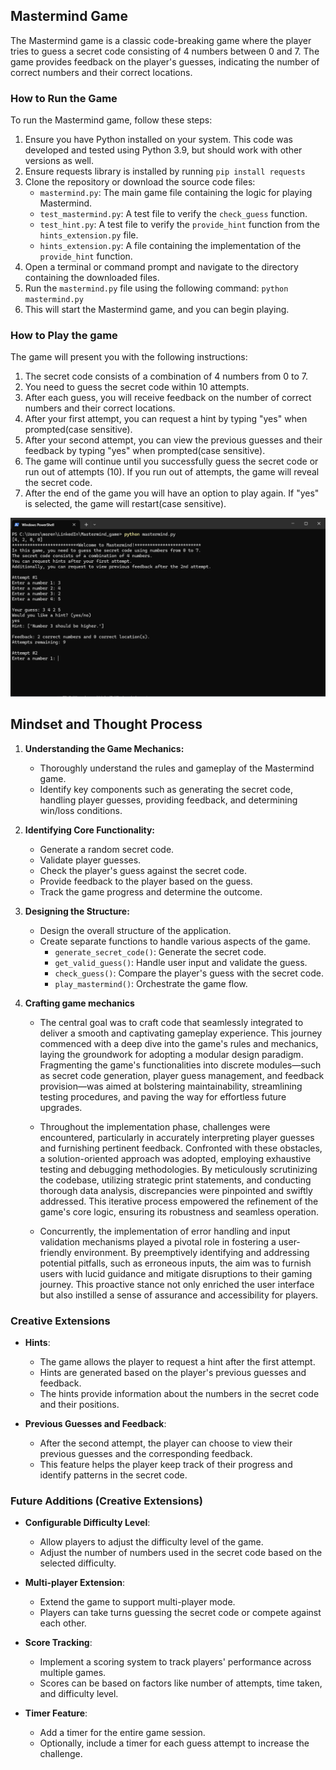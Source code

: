 ## Mastermind Game

The Mastermind game is a classic code-breaking game where the player tries to guess a secret code consisting of 4 numbers between 0 and 7. The game provides feedback on the player's guesses, indicating the number of correct numbers and their correct locations.

### How to Run the Game

To run the Mastermind game, follow these steps:

1. Ensure you have Python installed on your system. This code was developed and tested using Python 3.9, but should work with other versions as well.
2. Ensure requests library is installed by running `pip install requests`
3. Clone the repository or download the source code files:
   - `mastermind.py`: The main game file containing the logic for playing Mastermind.
   - `test_mastermind.py`: A test file to verify the `check_guess` function.
   - `test_hint.py`: A test file to verify the `provide_hint` function from the `hints_extension.py` file.
   - `hints_extension.py`: A file containing the implementation of the `provide_hint` function.
4. Open a terminal or command prompt and navigate to the directory containing the downloaded files.
5. Run the `mastermind.py` file using the following command:
   `python mastermind.py`
6. This will start the Mastermind game, and you can begin playing.

### How to Play the game

The game will present you with the following instructions:

1. The secret code consists of a combination of 4 numbers from 0 to 7.
2. You need to guess the secret code within 10 attempts.
3. After each guess, you will receive feedback on the number of correct numbers and their correct locations.
4. After your first attempt, you can request a hint by typing "yes" when prompted(case sensitive).
5. After your second attempt, you can view the previous guesses and their feedback by typing "yes" when prompted(case sensitive).
6. The game will continue until you successfully guess the secret code or run out of attempts (10). If you run out of attempts, the game will reveal the secret code.
7. After the end of the game you will have an option to play again. If "yes" is selected, the game will restart(case sensitive).

![Command Line Interface](images/commandlineUI.PNG)

## Mindset and Thought Process

1. **Understanding the Game Mechanics:**

   - Thoroughly understand the rules and gameplay of the Mastermind game.
   - Identify key components such as generating the secret code, handling player guesses, providing feedback, and determining win/loss conditions.

2. **Identifying Core Functionality:**

   - Generate a random secret code.
   - Validate player guesses.
   - Check the player's guess against the secret code.
   - Provide feedback to the player based on the guess.
   - Track the game progress and determine the outcome.

3. **Designing the Structure:**

   - Design the overall structure of the application.
   - Create separate functions to handle various aspects of the game.
     - `generate_secret_code()`: Generate the secret code.
     - `get_valid_guess()`: Handle user input and validate the guess.
     - `check_guess()`: Compare the player's guess with the secret code.
     - `play_mastermind()`: Orchestrate the game flow.

4. **Crafting game mechanics**

   - The central goal was to craft code that seamlessly integrated to deliver a smooth and captivating gameplay experience. This journey commenced with a deep dive into the game's rules and mechanics, laying the groundwork for adopting a modular design paradigm. Fragmenting the game's functionalities into discrete modules—such as secret code generation, player guess management, and feedback provision—was aimed at bolstering maintainability, streamlining testing procedures, and paving the way for effortless future upgrades.

   - Throughout the implementation phase, challenges were encountered, particularly in accurately interpreting player guesses and furnishing pertinent feedback. Confronted with these obstacles, a solution-oriented approach was adopted, employing exhaustive testing and debugging methodologies. By meticulously scrutinizing the codebase, utilizing strategic print statements, and conducting thorough data analysis, discrepancies were pinpointed and swiftly addressed. This iterative process empowered the refinement of the game's core logic, ensuring its robustness and seamless operation.

   - Concurrently, the implementation of error handling and input validation mechanisms played a pivotal role in fostering a user-friendly environment. By preemptively identifying and addressing potential pitfalls, such as erroneous inputs, the aim was to furnish users with lucid guidance and mitigate disruptions to their gaming journey. This proactive stance not only enriched the user interface but also instilled a sense of assurance and accessibility for players.

### Creative Extensions

- **Hints**:

  - The game allows the player to request a hint after the first attempt.
  - Hints are generated based on the player's previous guesses and feedback.
  - The hints provide information about the numbers in the secret code and their positions.

- **Previous Guesses and Feedback**:
  - After the second attempt, the player can choose to view their previous guesses and the corresponding feedback.
  - This feature helps the player keep track of their progress and identify patterns in the secret code.

### Future Additions (Creative Extensions)

- **Configurable Difficulty Level**:

  - Allow players to adjust the difficulty level of the game.
  - Adjust the number of numbers used in the secret code based on the selected difficulty.

- **Multi-player Extension**:

  - Extend the game to support multi-player mode.
  - Players can take turns guessing the secret code or compete against each other.

- **Score Tracking**:

  - Implement a scoring system to track players' performance across multiple games.
  - Scores can be based on factors like number of attempts, time taken, and difficulty level.

- **Timer Feature**:
  - Add a timer for the entire game session.
  - Optionally, include a timer for each guess attempt to increase the challenge.
